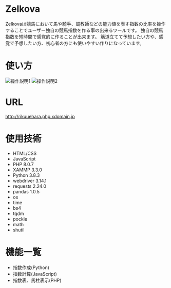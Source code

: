 # Zelkova
Zelkovaは競馬において馬や騎手、調教師などの能力値を表す指数の比率を操作することでユーザー独自の競馬指数を作る事の出来るツールです。
独自の競馬指数を短時間で感覚的に作ることが出来ます。
筋道立てて予想したい方や、感覚で予想したい方、初心者の方にも使いやすい作りになっています。

# 使い方
![操作説明1](https://user-images.githubusercontent.com/78589492/127611307-a35b4d9a-5d5e-4b69-8775-022b116a12a6.png)
![操作説明2](https://user-images.githubusercontent.com/78589492/127611342-9c00dd6c-12fd-432f-b61c-5ba42cf1d1b1.png)

# URL

http://rikuuehara.php.xdomain.jp

# 使用技術
* HTML/CSS
* JavaScript
* PHP 8.0.7
* XAMMP 3.3.0
* Python 3.8.3
* webdriver 3.14.1
* requests 2.24.0
* pandas 1.0.5
* os
* time
* bs4
* tqdm
* pockle
* math
* shutil

# 機能一覧
* 指数作成(Python)
* 指数計算(JavaScript)
* 指数表、馬柱表示(PHP)




